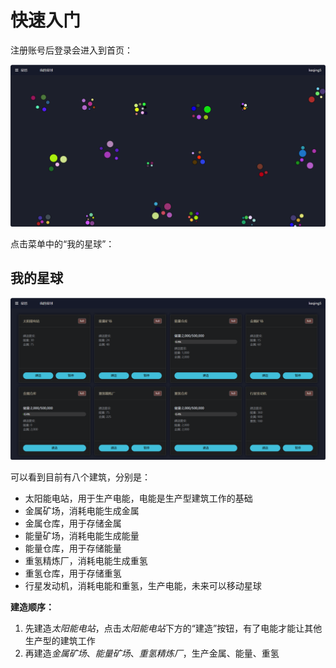 # 快速入门

注册账号后登录会进入到首页：

![首页](./images/home.png)

点击菜单中的“我的星球”：

## 我的星球

![我的星球](./images/my-planet.png)

可以看到目前有八个建筑，分别是：

- 太阳能电站，用于生产电能，电能是生产型建筑工作的基础
- 金属矿场，消耗电能生成金属
- 金属仓库，用于存储金属
- 能量矿场，消耗电能生成能量
- 能量仓库，用于存储能量
- 重氢精炼厂，消耗电能生成重氢
- 重氢仓库，用于存储重氢
- 行星发动机，消耗电能和重氢，生产电能，未来可以移动星球

**建造顺序：**

1. 先建造*太阳能电站*，点击*太阳能电站*下方的“建造”按钮，有了电能才能让其他生产型的建筑工作
2. 再建造*金属矿场*、_能量矿场_、_重氢精炼厂_，生产金属、能量、重氢
